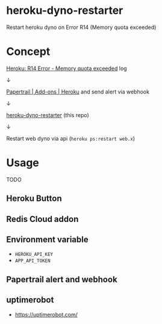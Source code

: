 # heroku-dyno-restarter
Restart heroku dyno on Error R14 (Memory quota exceeded)

# Concept
[Heroku: R14 Error - Memory quota exceeded](https://devcenter.heroku.com/articles/error-codes#r14-memory-quota-exceeded) log 

↓

[Papertrail | Add-ons | Heroku](https://addons.heroku.com/papertrail) and send alert via webhook

↓ 

[heroku-dyno-restarter](https://github.com/fukayatsu/heroku-dyno-restarter) (this repo)

↓

Restart web dyno via api (`heroku ps:restart web.x`)

# Usage
TODO

## Heroku Button
## Redis Cloud addon
## Environment variable
- `HEROKU_API_KEY`
- `APP_API_TOKEN`
## Papertrail alert and webhook
## uptimerobot
- https://uptimerobot.com/



